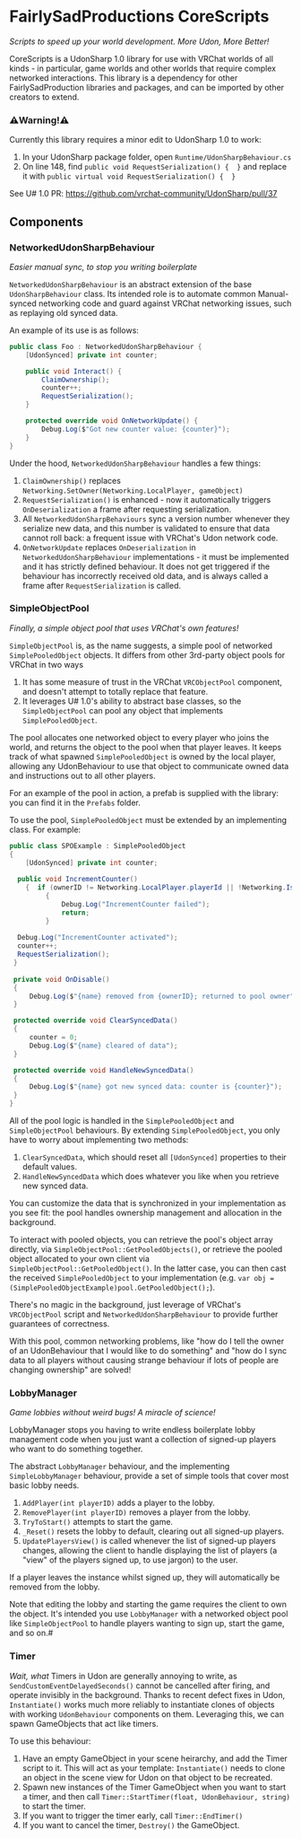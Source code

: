 # FairlySadProductions CoreScripts
*Scripts to speed up your world development. More Udon, More Better!*

CoreScripts is a UdonSharp 1.0 library for use with VRChat worlds of all kinds - in particular, game worlds and other worlds that require complex networked interactions. This library is a dependency for other FairlySadProduction libraries and packages, and can be imported by other creators to extend.

### ⚠️Warning!⚠️
Currently this library requires a minor edit to UdonSharp 1.0 to work: 
1. In your UdonSharp package folder, open `Runtime/UdonSharpBehaviour.cs`
2. On line 148, find `public void RequestSerialization() {  }` and replace it with `public virtual void RequestSerialization() {  }`

See U# 1.0 PR: https://github.com/vrchat-community/UdonSharp/pull/37

## Components
### NetworkedUdonSharpBehaviour
*Easier manual sync, to stop you writing boilerplate*

`NetworkedUdonSharpBehaviour` is an abstract extension of the base `UdonSharpBehaviour` class. Its intended role is to automate common Manual-synced networking code and guard against VRChat networking issues, such as replaying old synced data.

An example of its use is as follows:
```cs
public class Foo : NetworkedUdonSharpBehaviour {
	[UdonSynced] private int counter;

	public void Interact() {
		ClaimOwnership();
		counter++;
		RequestSerialization();
	}

	protected override void OnNetworkUpdate() {
		Debug.Log($"Got new counter value: {counter}");
	}
}
```

Under the hood, `NetworkedUdonSharpBehaviour` handles a few things:

1. `ClaimOwnership()` replaces `Networking.SetOwner(Networking.LocalPlayer, gameObject)`
2. `RequestSerialization()` is enhanced - now it automatically triggers `OnDeserialization` a frame after requesting serialization.
3. All `NetworkedUdonSharpBehaviours` sync a version number whenever they serialize new data, and this number is validated to ensure that data cannot roll back: a frequent issue with VRChat's Udon network code.
4. `OnNetworkUpdate` replaces `OnDeserialization` in `NetworkedUdonSharpBehaviour` implementations - it must be implemented and it has strictly defined behaviour. It does not get triggered if the behaviour has incorrectly received old data, and is always called a frame after `RequestSerialization` is called.

### SimpleObjectPool
*Finally, a simple object pool that uses VRChat's own features!*

`SimpleObjectPool` is, as the name suggests, a simple pool of networked `SimplePooledObject` objects.  It differs from other 3rd-party object pools for VRChat in two ways

1. It has some measure of trust in the VRChat `VRCObjectPool` component, and doesn't attempt to totally replace that feature.
2. It leverages U# 1.0's ability to abstract base classes, so the `SimpleObjectPool` can pool any object that implements `SimplePooledObject`.

The pool allocates one networked object to every player who joins the world, and returns the object to the pool when that player leaves. It keeps track of what spawned `SimplePooledObject` is owned by the local player, allowing any UdonBehaviour to use that object to communicate owned data and instructions out to all other players.

For an example of the pool in action, a prefab is supplied with the library: you can find it in the `Prefabs` folder.
 
 To use the pool, `SimplePooledObject` must be extended by an implementing class. For example:
```cs
public class SPOExample : SimplePooledObject  
{
	[UdonSynced] private int counter;
  
  public void IncrementCounter()  
	{  if (ownerID != Networking.LocalPlayer.playerId || !Networking.IsOwner(gameObject))  
		 {
			 Debug.Log("IncrementCounter failed");  
			 return;  
		 }
	
  Debug.Log("IncrementCounter activated");  
  counter++;  
  RequestSerialization();  
 }  
 
 private void OnDisable()  
 {
	 Debug.Log($"{name} removed from {ownerID}; returned to pool owner");  
 }

 protected override void ClearSyncedData()  
 {
	 counter = 0;  
	 Debug.Log($"{name} cleared of data");  
 }

 protected override void HandleNewSyncedData()  
 {
	 Debug.Log($"{name} got new synced data: counter is {counter}");
 }
}
```

All of the pool logic is handled in the `SimplePooledObject` and `SimpleObjectPool` behaviours. By extending `SimplePooledObject`, you only have to worry about implementing two methods:
1. `ClearSyncedData`, which should reset all `[UdonSynced]` properties to their default values.
2. `HandleNewSyncedData` which does whatever you like when you retrieve new synced data.

You can customize the data that is synchronized in your implementation as you see fit: the pool handles ownership management and allocation in the background.

To interact with pooled objects, you can retrieve the pool's object array directly, via `SimpleObjectPool::GetPooledObjects()`, or retrieve the pooled object allocated to your own client via `SimpleObjectPool::GetPooledObject()`. In the latter case, you can then cast the received `SimplePooledObject` to your implementation (e.g. `var obj = (SimplePooledObjectExample)pool.GetPooledObject();`).

There's no magic in the background, just leverage of VRChat's `VRCObjectPool` script and `NetworkedUdonSharpBehaviour` to provide further guarantees of correctness.

With this pool, common networking problems, like "how do I tell the owner of an UdonBehaviour that I would like to do something" and "how do I sync data to all players without causing strange behaviour if lots of people are changing ownership" are solved!


### LobbyManager
*Game lobbies without weird bugs! A miracle of science!*

LobbyManager stops you having to write endless boilerplate lobby management code when you just want a collection of signed-up players who want to do something together.

The abstract `LobbyManager` behaviour, and the implementing `SimpleLobbyManager` behaviour, provide a set of simple tools that cover most basic lobby needs.

1. `AddPlayer(int playerID)` adds a player to the lobby.
2. `RemovePlayer(int playerID)` removes a player from the lobby.
3. `TryToStart()` attempts to start the game.
4. `_Reset()` resets the lobby to default, clearing out all signed-up players.
5. `UpdatePlayersView()` is called whenever the list of signed-up players changes, allowing the client to handle displaying the list of players (a "view" of the players signed up,  to use jargon) to the user.

If a player leaves the instance whilst signed up, they will automatically be removed from the lobby.

Note that editing the lobby and starting the game requires the client to own the object. It's intended you use `LobbyManager` with a networked object pool like `SimpleObjectPool` to handle players wanting to sign up, start the game, and so on.#

### Timer
*Wait, what*
Timers in Udon are generally annoying to write, as `SendCustomEventDelayedSeconds()` cannot be cancelled after firing, and operate invisibly in the background.
Thanks to recent defect fixes in Udon, `Instantiate()` works much more reliably to instantiate clones of objects with working `UdonBehaviour` components on them.
Leveraging this, we can spawn GameObjects that act like timers.

To use this behaviour:
1. Have an empty GameObject in your scene heirarchy, and add the Timer script to it. This will act as your template: `Instantiate()` needs to clone an object in the scene view for Udon on that object to be recreated.
2. Spawn new instances of the Timer GameObject when you want to start a timer, and then call `Timer::StartTimer(float, UdonBehaviour, string)` to start the timer. 
3. If you want to trigger the timer early, call `Timer::EndTimer()`
4. If you want to cancel the timer, `Destroy()` the GameObject.

